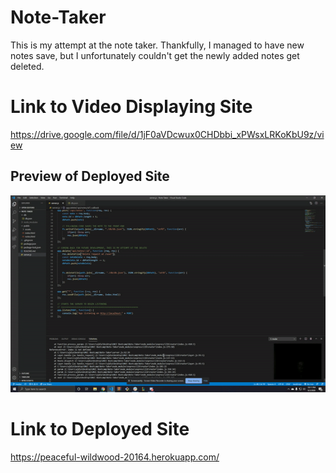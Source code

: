 # Note-Taker

This is my attempt at the note taker. Thankfully, I managed to have new notes save, but I unfortunately couldn't get the newly added notes get deleted.

# Link to Video Displaying Site

https://drive.google.com/file/d/1jF0aVDcwux0CHDbbi_xPWsxLRKoKbU9z/view

## Preview of Deployed Site

<img src="Images\ezgif.com-video-to-gif.gif">

# Link to Deployed Site

https://peaceful-wildwood-20164.herokuapp.com/